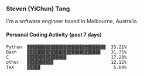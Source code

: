 ### Steven (YiChun) Tang

I'm a software engineer based in Melbourne, Australia.

#### Personal Coding Activity (past 7 days)
```
Python  ▓▓▓▓▓▓▓▓▓▓▓▓▓▓▓▓▓▓▓▓▓▓▓▓▓▓▓▓▓▓  33.21%
Bash    ▓▓▓▓▓▓▓▓▓▓▓▓▓▓▓▓▓▓▓▓▓▓▓▓▓▓▓▓    31.75%
C       ▓▓▓▓▓▓▓▓▓▓▓▓▓▓▓                 17.28%
other   ▓▓▓▓▓▓▓▓▓▓                      12.12%
TeX     ▓▓▓▓▓                            5.64%
```
